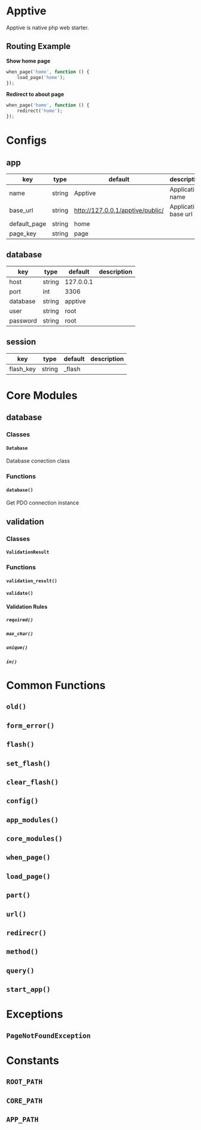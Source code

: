 # Apptive

Apptive is native php web starter.

## Routing Example

**Show home page**

```php
when_page('home', function () {
    load_page('home');
});
```

**Redirect to about page**

```php
when_page('home', function () {
    redirect('home');
});
```

# Configs

## app

| key          | type   | default                          | description          |
| ------------ | ------ | -------------------------------- | -------------------- |
| name         | string | Apptive                          | Application name     |
| base_url     | string | http://127.0.0.1/apptive/public/ | Application base url |
| default_page | string | home                             |                      |
| page_key     | string | page                             |                      |

## database

| key      | type   | default   | description |
| -------- | ------ | --------- | ----------- |
| host     | string | 127.0.0.1 |             |
| port     | int    | 3306      |             |
| database | string | apptive   |             |
| user     | string | root      |             |
| password | string | root      |             |

## session

| key       | type   | default | description |
| --------- | ------ | ------- | ----------- |
| flash_key | string | \_flash |             |

# Core Modules

## database

### Classes

#### `Database`

Database conection class

### Functions

#### `database()`

Get PDO connection instance

## validation

### Classes

#### `ValidationResult`

### Functions

#### `validation_result()`

#### `validate()`

#### Validation Rules

##### `required()`

##### `max_char()`

##### `unique()`

##### `in()`

# Common Functions

## `old()`

## `form_error()`

## `flash()`

## `set_flash()`

## `clear_flash()`

## `config()`

## `app_modules()`

## `core_modules()`

## `when_page()`

## `load_page()`

## `part()`

## `url()`

## `redirecr()`

## `method()`

## `query()`

## `start_app()`

# Exceptions

## `PageNotFoundException`

# Constants

## `ROOT_PATH`

## `CORE_PATH`

## `APP_PATH`
